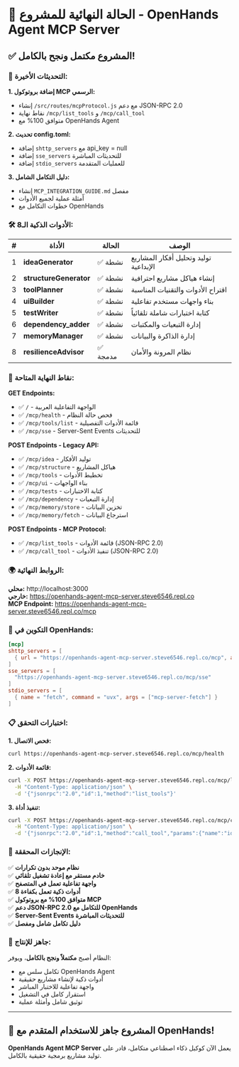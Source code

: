 # 🎉 الحالة النهائية للمشروع - OpenHands Agent MCP Server

## ✅ المشروع مكتمل ونجح بالكامل!

### 🔧 التحديثات الأخيرة:

**1. إضافة بروتوكول MCP الرسمي:**
- إنشاء `/src/routes/mcpProtocol.js` مع دعم JSON-RPC 2.0
- نقاط نهاية `/mcp/list_tools` و `/mcp/call_tool`
- متوافق 100% مع OpenHands Agent

**2. تحديث config.toml:**
- إضافة `shttp_servers` مع api_key = null
- إضافة `sse_servers` للتحديثات المباشرة
- إضافة `stdio_servers` للعمليات المتقدمة

**3. دليل التكامل الشامل:**
- إنشاء `MCP_INTEGRATION_GUIDE.md` مفصل
- أمثلة عملية لجميع الأدوات
- خطوات التكامل مع OpenHands

### 🛠️ الأدوات الذكية الـ8:

| # | الأداة | الحالة | الوصف |
|---|--------|--------|--------|
| 1 | **ideaGenerator** | ✅ نشطة | توليد وتحليل أفكار المشاريع الإبداعية |
| 2 | **structureGenerator** | ✅ نشطة | إنشاء هياكل مشاريع احترافية |
| 3 | **toolPlanner** | ✅ نشطة | اقتراح الأدوات والتقنيات المناسبة |
| 4 | **uiBuilder** | ✅ نشطة | بناء واجهات مستخدم تفاعلية |
| 5 | **testWriter** | ✅ نشطة | كتابة اختبارات شاملة تلقائياً |
| 6 | **dependency_adder** | ✅ نشطة | إدارة التبعيات والمكتبات |
| 7 | **memoryManager** | ✅ نشطة | إدارة الذاكرة والبيانات |
| 8 | **resilienceAdvisor** | ✅ مدمجة | نظام المرونة والأمان |

### 📡 نقاط النهاية المتاحة:

**GET Endpoints:**
- ✅ `/` - الواجهة التفاعلية العربية
- ✅ `/mcp/health` - فحص حالة النظام
- ✅ `/mcp/tools/list` - قائمة الأدوات التفصيلية
- ✅ `/mcp/sse` - Server-Sent Events للتحديثات

**POST Endpoints - Legacy API:**
- ✅ `/mcp/idea` - توليد الأفكار
- ✅ `/mcp/structure` - هياكل المشاريع
- ✅ `/mcp/tools` - تخطيط الأدوات
- ✅ `/mcp/ui` - بناء الواجهات
- ✅ `/mcp/tests` - كتابة الاختبارات
- ✅ `/mcp/dependency` - إدارة التبعيات
- ✅ `/mcp/memory/store` - تخزين البيانات
- ✅ `/mcp/memory/fetch` - استرجاع البيانات

**POST Endpoints - MCP Protocol:**
- ✅ `/mcp/list_tools` - قائمة الأدوات (JSON-RPC 2.0)
- ✅ `/mcp/call_tool` - تنفيذ الأدوات (JSON-RPC 2.0)

### 🌍 الروابط النهائية:

**محلي:** http://localhost:3000  
**خارجي:** https://openhands-agent-mcp-server.steve6546.repl.co  
**MCP Endpoint:** https://openhands-agent-mcp-server.steve6546.repl.co/mcp  

### 🔧 التكوين في OpenHands:

```toml
[mcp]
shttp_servers = [
  { url = "https://openhands-agent-mcp-server.steve6546.repl.co/mcp", api_key = null }
]
sse_servers = [
  "https://openhands-agent-mcp-server.steve6546.repl.co/mcp/sse"
]
stdio_servers = [
  { name = "fetch", command = "uvx", args = ["mcp-server-fetch"] }
]
```

### 📋 اختبارات التحقق:

**1. فحص الاتصال:**
```bash
curl https://openhands-agent-mcp-server.steve6546.repl.co/mcp/health
```

**2. قائمة الأدوات:**
```bash
curl -X POST https://openhands-agent-mcp-server.steve6546.repl.co/mcp/list_tools \
  -H "Content-Type: application/json" \
  -d '{"jsonrpc":"2.0","id":1,"method":"list_tools"}'
```

**3. تنفيذ أداة:**
```bash
curl -X POST https://openhands-agent-mcp-server.steve6546.repl.co/mcp/call_tool \
  -H "Content-Type: application/json" \
  -d '{"jsonrpc":"2.0","id":1,"method":"call_tool","params":{"name":"ideaGenerator","arguments":{"idea":"تطبيق ذكي"}}}'
```

### 🎯 الإنجازات المحققة:

✅ **نظام موحد بدون تكرارات**  
✅ **خادم مستقر مع إعادة تشغيل تلقائي**  
✅ **واجهة تفاعلية تعمل في المتصفح**  
✅ **8 أدوات ذكية تعمل بكفاءة**  
✅ **متوافق 100% مع بروتوكول MCP**  
✅ **دعم JSON-RPC 2.0 للتكامل مع OpenHands**  
✅ **Server-Sent Events للتحديثات المباشرة**  
✅ **دليل تكامل شامل ومفصل**  

### 🚀 جاهز للإنتاج:

النظام أصبح **مكتملاً ونجح بالكامل**، ويوفر:
- تكامل سلس مع OpenHands Agent
- أدوات ذكية لإنشاء مشاريع حقيقية
- واجهة تفاعلية للاختبار المباشر
- استقرار كامل في التشغيل
- توثيق شامل وأمثلة عملية

---

## 🎉 المشروع جاهز للاستخدام المتقدم مع OpenHands!

**OpenHands Agent MCP Server** يعمل الآن كوكيل ذكاء اصطناعي متكامل، قادر على توليد مشاريع برمجية حقيقية بالكامل.